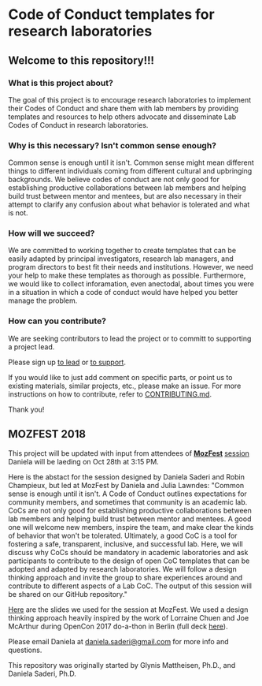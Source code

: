 # Code of Conduct templates for research laboratories

## Welcome to this repository!!!

### What is this project about?
The goal of this project is to encourage research laboratories
to implement their Codes of Conduct and share them with lab members by providing templates and resources to help others advocate and disseminate Lab Codes of Conduct in research laboratories.

### Why is this necessary? Isn't common sense enough?
Common sense is enough until it isn't.
Common sense might mean different things to different individuals
coming from different cultural and upbringing backgrounds.
We believe codes of conduct
are not only good for establishing productive collaborations between lab members
and helping build trust between mentor and mentees,
but are also necessary
in their attempt to clarify any confusion about what behavior is tolerated
and what is not.

### How will we succeed?
We are committed to working together to create templates
that can be easily adapted by
principal investigators, research lab managers, and program directors
to best fit their needs and institutions.
However, we need your help to make these templates as thorough as possible.
Furthermore, we would like to collect inforamation,
even anectodal, about times you were in a situation
in which a code of conduct would have helped you better manage the problem.

### How can you contribute?
We are seeking contributors to lead the project 
or to committ to supporting a project lead.

Please sign up [to lead](https://github.com/dasaderi/Lab_CoC_templates/issues/6)
or [to support](https://github.com/dasaderi/Lab_CoC_templates/issues/7).

If you would like to just add comment on specific parts, or 
point us to existing materials, similar projects, etc., 
please make an issue. For more instructions on 
how to contribute, refer to [CONTRIBUTING.md](https://github.com/dasaderi/Lab_CoC_templates/edit/master/CONTRIBUTING.md).

Thank you!


## MOZFEST 2018
This project will be updated with input from attendees of
[**MozFest**](https://mozillafestival.org/)
[session](https://github.com/MozillaFestival/mozfest-program-2018/issues/575#issuecomment-430313032)
Daniela will be laeding on Oct 28th at 3:15 PM.

Here is the abstact for the session
designed by Daniela Saderi and Robin Champieux,
but led at MozFest by Daniela and Julia Lawndes:
"Common sense is enough until it isn't.
A Code of Conduct outlines expectations for community members,
and sometimes that community is an academic lab.
CoCs are not only good for establishing productive collaborations between lab members
and helping build trust between mentor and mentees.
A good one will welcome new members,
inspire the team,
and make clear the kinds of behavior that won't be tolerated.
Ultimately,
a good CoC is a tool for fostering
a safe, transparent, inclusive, and successful lab.
Here, we will discuss why CoCs should be mandatory in academic laboratories
and ask participants to contribute to the design of open CoC templates
that can be adopted and adapted by research laboratories.
We will follow a design thinking approach
and invite the group to share experiences around
and contribute to different aspects of a Lab CoC.
The output of this session will be shared on our GitHub repository."

[Here](https://docs.google.com/presentation/d/1jVSrReb2gI65sZ68LGf5APcnLVJ38IoiHOQ4qvXkCoE/edit?usp=sharing)
are the slides we used for the session at MozFest.
We used a design thinking approach
heavily inspired by the work of Lorraine Chuen and Joe McArthur
during OpenCon 2017 do-a-thon in Berlin
(full deck [here](https://docs.google.com/presentation/d/1jVSrReb2gI65sZ68LGf5APcnLVJ38IoiHOQ4qvXkCoE/edit?usp=sharing)).

Please email Daniela at daniela.saderi@gmail.com for more info and questions.

This repository was originally started by Glynis Mattheisen, Ph.D., and Daniela Saderi, Ph.D.
